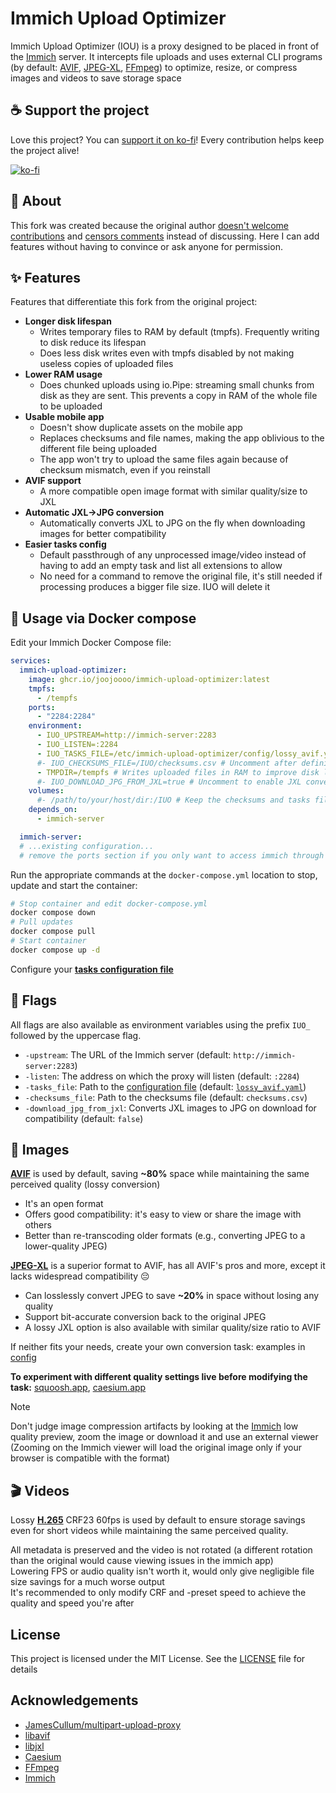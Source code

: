 # Immich Upload Optimizer
Immich Upload Optimizer (IOU) is a proxy designed to be placed in front of the [Immich](https://immich.app/) server. It intercepts file uploads and uses external CLI programs (by default: [AVIF](https://aomediacodec.github.io/av1-avif/), [JPEG-XL](https://jpegxl.info/), [FFmpeg](https://www.ffmpeg.org/)) to optimize, resize, or compress images and videos to save storage space

## ☕  Support the project
Love this project? You can [support it on ko-fi](https://ko-fi.com/svilex)! Every contribution helps keep the project alive!

[![ko-fi](https://www.ko-fi.com/img/githubbutton_sm.svg)](https://ko-fi.com/svilex)

## 🎯 About
This fork was created because the original author [doesn't welcome contributions](https://github.com/miguelangel-nubla/immich-upload-optimizer/pull/21) and [censors comments](https://github.com/miguelangel-nubla/immich-upload-optimizer/issues/15) instead of discussing. Here I can add features without having to convince or ask anyone for permission.

## ✨ Features
Features that differentiate this fork from the original project:

- **Longer disk lifespan**
  - Writes temporary files to RAM by default (tmpfs). Frequently writing to disk reduce its lifespan
  - Does less disk writes even with tmpfs disabled by not making useless copies of uploaded files
- **Lower RAM usage**
  - Does chunked uploads using io.Pipe: streaming small chunks from disk as they are sent. This prevents a copy in RAM of the whole file to be uploaded
- **Usable mobile app**
  - Doesn't show duplicate assets on the mobile app
  - Replaces checksums and file names, making the app oblivious to the different file being uploaded
  - The app won't try to upload the same files again because of checksum mismatch, even if you reinstall
- **AVIF support**
  - A more compatible open image format with similar quality/size to JXL
- **Automatic JXL->JPG conversion**
  - Automatically converts JXL to JPG on the fly when downloading images for better compatibility
- **Easier tasks config**
  - Default passthrough of any unprocessed image/video instead of having to add an empty task and list all extensions to allow
  - No need for a command to remove the original file, it's still needed if processing produces a bigger file size. IUO will delete it

## 🐋 Usage via Docker compose
Edit your Immich Docker Compose file:

```yaml
services:
  immich-upload-optimizer:
    image: ghcr.io/joojoooo/immich-upload-optimizer:latest
    tmpfs:
      - /tempfs
    ports:
      - "2284:2284"
    environment:
      - IUO_UPSTREAM=http://immich-server:2283
      - IUO_LISTEN=:2284
      - IUO_TASKS_FILE=/etc/immich-upload-optimizer/config/lossy_avif.yaml
      #- IUO_CHECKSUMS_FILE=/IUO/checksums.csv # Uncomment after defining a volume
      - TMPDIR=/tempfs # Writes uploaded files in RAM to improve disk lifespan (Remove if running low on RAM)
      #- IUO_DOWNLOAD_JPG_FROM_JXL=true # Uncomment to enable JXL conversion
    volumes:
      #- /path/to/your/host/dir:/IUO # Keep the checksums and tasks files between updates by defining a volume
    depends_on:
      - immich-server

  immich-server:
  # ...existing configuration...
  # remove the ports section if you only want to access immich through the proxy.
```
Run the appropriate commands at the `docker-compose.yml` location to stop, update and start the container:
```sh
# Stop container and edit docker-compose.yml
docker compose down
# Pull updates
docker compose pull
# Start container
docker compose up -d
```
Configure your **[tasks configuration file](TASKS.md)**

## 🚩 Flags
All flags are also available as environment variables using the prefix `IUO_` followed by the uppercase flag.
- `-upstream`: The URL of the Immich server (default: `http://immich-server:2283`)
- `-listen`: The address on which the proxy will listen (default: `:2284`)
- `-tasks_file`: Path to the [configuration file](TASKS.md) (default: [`lossy_avif.yaml`](config/lossy_avif.yaml))
- `-checksums_file`: Path to the checksums file (default: `checksums.csv`)
- `-download_jpg_from_jxl`: Converts JXL images to JPG on download for compatibility (default: `false`)

## 📸 Images
**[AVIF](https://aomediacodec.github.io/av1-avif/)** is used by default, saving **~80%** space while maintaining the same perceived quality (lossy conversion)
- It's an open format
- Offers good compatibility: it's easy to view or share the image with others
- Better than re-transcoding older formats (e.g., converting JPEG to a lower-quality JPEG)

**[JPEG-XL](https://jpegxl.info/)** is a superior format to AVIF, has all AVIF's pros and more, except it lacks widespread compatibility 😔
- Can losslessly convert JPEG to save **~20%** in space without losing any quality
- Support bit-accurate conversion back to the original JPEG
- A lossy JXL option is also available with similar quality/size ratio to AVIF

If neither fits your needs, create your own conversion task: examples in [config](config)

**To experiment with different quality settings live before modifying the task:** [squoosh.app](https://squoosh.app/), [caesium.app](https://caesium.app/)

> [!NOTE]
> Don't judge image compression artifacts by looking at the [Immich](https://github.com/immich-app/immich) low quality preview, zoom the image or download it and use an external viewer (Zooming on the Immich viewer will load the original image only if your browser is compatible with the format)

## 🎬 Videos
Lossy **[H.265](wikipedia.org/wiki/High_Efficiency_Video_Coding)** CRF23 60fps is used by default to ensure storage savings even for short videos while maintaining the same perceived quality.

All metadata is preserved and the video is not rotated (a different rotation than the original would cause viewing issues in the immich app)<br>
Lowering FPS or audio quality isn't worth it, would only give negligible file size savings for a much worse output<br>
It's recommended to only modify CRF and -preset speed to achieve the quality and speed you're after

## License
This project is licensed under the MIT License. See the [LICENSE](LICENSE) file for details

## Acknowledgements
- [JamesCullum/multipart-upload-proxy](https://github.com/JamesCullum/multipart-upload-proxy)
- [libavif](https://github.com/AOMediaCodec/libavif)
- [libjxl](https://github.com/libjxl/libjxl)
- [Caesium](https://github.com/Lymphatus/caesium)
- [FFmpeg](https://www.ffmpeg.org/)
- [Immich](https://github.com/immich-app/immich)
